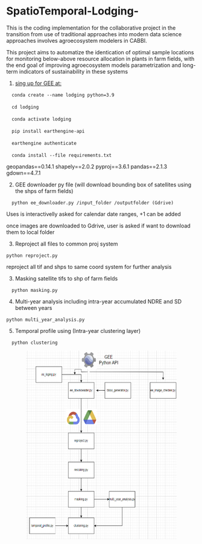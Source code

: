 # SpatioTemporal-Lodging-
This is the coding implementation for the collaborative project in the transition from use of traditional approaches into modern data science approaches involves agroecosystem modelers in CABBI. 

This project aims to automatize the identication of optimal sample locations for monitoring below-above resource allocation in plants in farm fields, with the end goal of improving agroecosystem models parametrization and long-term indicators of sustainability in these systems

1) [sing up for GEE at: ](https://signup.earthengine.google.com/.)
```
  conda create --name lodging python=3.9  

  cd lodging

  conda activate lodging
  
  pip install earthengine-api

  earthengine authenticate

  conda install --file requirements.txt
```
  
  geopandas==0.14.1
  shapely==2.0.2
  pyproj==3.6.1
  pandas==2.1.3
  gdown==4.7.1 
  

2) GEE downloader py file (will download bounding box of satellites using the shps of farm fields)
```
  python ee_downloader.py /input_folder /outputfolder (Gdrive)
```
  Uses is interactivelly asked for calendar date ranges, +1 can be added

  once images are downloaded to Gdrive, user is asked if want to download them to local folder

3) Reproject all files to common proj system
  ```
  python reproject.py 
```
  reproject all tif and shps to same coord system for further analysis

3) Masking satellite tifs to shp of farm fields
```
  python masking.py 
```
4) Multi-year analysis including intra-year accumulated NDRE and SD between years
  ```
  python multi_year_analysis.py 
  ```
5) Temporal profile using (Intra-year clustering layer)
```
  python clustering
```


<p align="center">
<div style="display: flex; justify-content: center;">
    <img src="Screenshot 2024-05-07 160546.png" style="width: 400px; height: 500px;">
</div>
</p>
